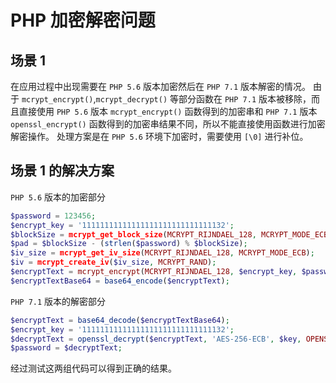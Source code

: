 # PHP 加密解密问题

## 场景 1

在应用过程中出现需要在 `PHP 5.6` 版本加密然后在 `PHP 7.1` 版本解密的情况。
由于 `mcrypt_encrypt()`,`mcrypt_decrypt()` 等部分函数在 `PHP 7.1` 版本被移除，而且直接使用 `PHP 5.6` 版本 `mcrypt_encrypt()` 函数得到的加密串和 `PHP 7.1` 版本 `openssl_encrypt()` 函数得到的加密串结果不同，所以不能直接使用函数进行加密解密操作。
处理方案是在 `PHP 5.6` 环境下加密时，需要使用 `[\0]` 进行补位。

## 场景 1 的解决方案

`PHP 5.6` 版本的加密部分

```php
$password = 123456;
$encrypt_key = '11111111111111111111111111111132';
$blockSize = mcrypt_get_block_size(MCRYPT_RIJNDAEL_128, MCRYPT_MODE_ECB);
$pad = $blockSize - (strlen($password) % $blockSize);
$iv_size = mcrypt_get_iv_size(MCRYPT_RIJNDAEL_128, MCRYPT_MODE_ECB);
$iv = mcrypt_create_iv($iv_size, MCRYPT_RAND);
$encryptText = mcrypt_encrypt(MCRYPT_RIJNDAEL_128, $encrypt_key, $password . str_repeat(chr($pad), $pad), MCRYPT_MODE_ECB, $iv);
$encryptTextBase64 = base64_encode($encryptText);
```

`PHP 7.1` 版本的解密部分

```php
$encryptText = base64_decode($encryptTextBase64);
$encrypt_key = '11111111111111111111111111111132';
$decryptText = openssl_decrypt($encryptText, 'AES-256-ECB', $key, OPENSSL_RAW_DATA);
$password = $decryptText;
```

经过测试这两组代码可以得到正确的结果。
